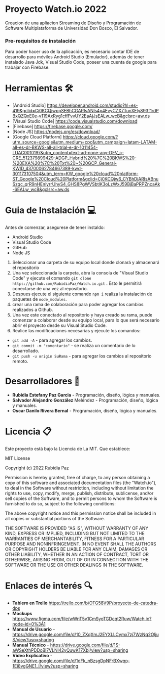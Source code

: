 # Proyecto Watch.io 2022

Creacion de una apliacion Streaming de Diseño y Programación de Software Multiplataforma de Universidad Don Bosco, El Salvador.

### Pre-requisitos de instalación
Para poder hacer uso de la aplicación, es necesario contar IDE de desarrollo para móviles Android Studio (Emulador), además de tener instalado Java Jdk, Visual Studio Code, poseer una cuenta de google para trabajar con Firebase.

# Herramientas 🛠️
- [Android Studio] https://developer.android.com/studio?hl=es-419&gclid=Cj0KCQjwppSEBhCGARIsANIs4p4EyyCZX7TunXEly893f1rdPBxQZQxE0e-v119AxRyg1cffFvvUY2EaAjJsEALw_wcB&gclsrc=aw.ds
- [Visual Studio Code] https://code.visualstudio.com/download 
- [Firebase] https://firebase.google.com/ 
- [Node JS] https://nodejs.org/es/download/
- [Google Cloud Platform] https://cloud.google.com/?utm_source=google&utm_medium=cpc&utm_campaign=latam-LATAM-all-es-dr-BKWS-all-all-trial-e-dr-1011454-LUAC0010197&utm_content=text-ad-none-any-DEV_c-CRE_512379899429-ADGP_Hybrid%20%7C%20BKWS%20-%20EXA%20%7C%20Txt%20~%20GCP_General-KWID_43700062784667389-kwd-301173107504&utm_term=KW_google%20cloud%20platform-ST_Google%20Cloud%20Platform&gclid=Cj0KCQjw6_CYBhDjARIsABnuSzqc_qrR9nHEniyrrUhyS4_GHS8PgWVSbtlK3oLzWxJ59BjBaPRPZncaAk-6EALw_wcB&gclsrc=aw.ds

# Guia de Instalación 💻
Antes de comenzar, asegurese de tener instaldo:

- Android Studio
- Visual Studio Code
- GitHub
- Node JS

1. Seleccionar una carpeta de su equipo local donde clonará y almacenará el repositorio
2. Una vez seleccionada la carpeta, abra la consola de "Visual Studio Code" y ejecute el comando `git clone https://github.com/RubidiaPaz/Watch.io.git` . Esto le permitirá conectarse de una vez al repositorio.
3. Despues ejecute el siguiente comando `npm i` realiza la instalación de paquetes de `node_modules`.
4. crear una rama de colaboración para poder agregar los cambios realizados a Github.
5. Una vez este conectado al repositorio y haya creado su rama, puede comenzar a colaborar desde su equipo local, para lo que será necesario abrir el proyecto desde su Visual Studio Code.
5. Realice las modificaciones necesarias y ejecute los comandos: 
- `git add -A` - para agregar los cambios.
- `git commit -m "comentario"` - se realiza un comentario de lo desarrollado.
- `git push -u origin SuRama` - para agregar los cambios al repositorio remoto.

# Desarrolladores 👥
- **Rubidia Estefany Paz Garcia** -  Programación, diseño, lógica y manuales.
- **Salvador Alejandro González** Meléndez - Programación, diseño, lógica y manuales.
- **Oscar Danilo Rivera Bernal** - Programación, diseño, lógica y manuales.

# Licencia 📋
Este proyecto está bajo la Licencia de La MIT. Que establece:

MIT License

Copyright (c) 2022 Rubidia Paz

Permission is hereby granted, free of charge, to any person obtaining a copy
of this software and associated documentation files (the "Watch.io"), to deal
in the Software without restriction, including without limitation the rights
to use, copy, modify, merge, publish, distribute, sublicense, and/or sell
copies of the Software, and to permit persons to whom the Software is
furnished to do so, subject to the following conditions:

The above copyright notice and this permission notice shall be included in all
copies or substantial portions of the Software.

THE SOFTWARE IS PROVIDED "AS IS", WITHOUT WARRANTY OF ANY KIND, EXPRESS OR
IMPLIED, INCLUDING BUT NOT LIMITED TO THE WARRANTIES OF MERCHANTABILITY,
FITNESS FOR A PARTICULAR PURPOSE AND NONINFRINGEMENT. IN NO EVENT SHALL THE
AUTHORS OR COPYRIGHT HOLDERS BE LIABLE FOR ANY CLAIM, DAMAGES OR OTHER
LIABILITY, WHETHER IN AN ACTION OF CONTRACT, TORT OR OTHERWISE, ARISING FROM,
OUT OF OR IN CONNECTION WITH THE SOFTWARE OR THE USE OR OTHER DEALINGS IN THE
SOFTWARE.

# Enlaces de interés 🔍

- **Tablero en Trello** https://trello.com/b/OTG58V9P/proyecto-de-catedra-dps
- **Mockups** https://www.figma.com/file/wWnT5v1CmSyoTGDcqt2Ruw/Watch.io?node-id=0%3A1
- **Manual de Usuario** - https://drive.google.com/file/d/10_ZXqXmJ2EYXLLCymx7zj7WzNq2OljuS/view?usp=sharing
- **Manual Técnico** - https://drive.google.com/file/d/1S-aWSeXthPDDoBl7VLNl42yQuwK17Xbj/view?usp=sharing
- **Video Explicativo** - https://drive.google.com/file/d/1dFk_nBzsgDpNFrBXwqp-1Ei8vgGNE1_I/view?usp=sharing




 
